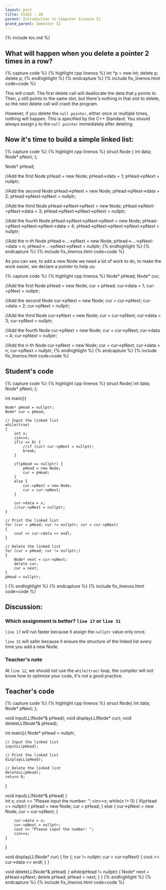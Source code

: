 ```yaml
---
layout: post
title: CS162 - 2B
parent: Introduction to Computer Science II
grand_parent: Semester II
---
```


{% include toc.md %}

## What will happen when you delete a pointer 2 times in a row?

{% capture code %}
{% highlight cpp linenos %}
int *p = new int;
delete p;
delete p;
{% endhighlight %}
{% endcapture %}
{% include fix_linenos.html code=code %}

This will crash. The first delete call will deallocate the data that ``p`` points to. Then, ``p`` still points to the same slot, but there's nothing in that slot to delete, so the next delete call will crash the program.

However, if you delete the ``null pointer``, either once or multiple times, nothing will happen. This is specified by the C++ Standard. You should always assign ``p`` to the ``null pointer`` immediately after deleting.

## Now it's time to build a simple linked list:

{% capture code %}
{% highlight cpp linenos %}
struct Node
{
    int data;
    Node* pNext;
};

Node* pHead;

//Add the first Node
pHead = new Node;
pHead->data = 1;
pHead->pNext = nullptr;

//Add the second Node
pHead->pNext = new Node;
pHead->pNext->data = 2;
pHead->pNext->pNext = nullptr;

//Add the third Node
pHead->pNext->pNext = new Node;
pHead->pNext->pNext->data = 3;
pHead->pNext->pNext->pNext = nullptr;

//Add the fourth Node
pHead->pNext->pNext->pNext = new Node;
pHead->pNext->pNext->pNext->data = 4;
pHead->pNext->pNext->pNext->pNext = nullptr;

//Add the n-th Node
pHead->...->pNext = new Node;
pHead->...->pNext->data = n;
pHead->...->pNext->pNext = nullptr;
{% endhighlight %}
{% endcapture %}
{% include fix_linenos.html code=code %}

As you can see, to add a new Node we need a lot of work to do, to make the work easier, we declare a pointer to help us:

{% capture code %}
{% highlight cpp linenos %}
Node* pHead;
Node* cur;

//Add the first Node
pHead = new Node;
cur = pHead;
cur->data = 1;
cur->pNext = nullptr;

//Add the second Node
cur->pNext = new Node;
cur = cur->pNext;
cur->data = 2;
cur->pNext = nullptr;

//Add the third Node
cur->pNext = new Node;
cur = cur->pNext;
cur->data = 3;
cur->pNext = nullptr;

//Add the fourth Node
cur->pNext = new Node;
cur = cur->pNext;
cur->data = 4;
cur->pNext = nullptr;

//Add the n-th Node
cur->pNext = new Node;
cur = cur->pNext;
cur->data = n;
cur->pNext = nullptr;
{% endhighlight %}
{% endcapture %}
{% include fix_linenos.html code=code %}

## Student's code


{% capture code %}
{% highlight cpp linenos %}
struct Node{
    int data;
    Node* pNext;
};

int main(){

    Node* pHead = nullptr;
    Node* cur = pHead;
    
    // Input the linked list
    while(true)
    {
        int x;
        cin>>x;
        if(x == 0) {
            //if (cur) cur->pNext = nullptr; 
            break;
        }
        
        if(pHead == nullptr) {
            pHead = new Node;
            cur = pHead;
        }
        else {
            cur->pNext = new Node;
            cur = cur->pNext;
        }
        
        cur->data = x;
        //cur->pNext = nullptr;
    }
    
    // Print the linked list
    for (cur = pHead; cur != nullptr; cur = cur->pNext)
    {
        cout << cur->data << endl;
    }
    
    // Delete the linked list
    for (cur = pHead; cur != nullptr;)
    {
        Node* next = cur->pNext;
        delete cur;
        cur = next;
    }
    pHead = nullptr;
}
{% endhighlight %}
{% endcapture %}
{% include fix_linenos.html code=code %}

## Discussion:

### Which assignment is better? ``line 17`` or ``line 31``

``line 17`` will run faster because it assign the ``nullptr`` value only once.

``line 31`` will safer because it ensure the structure of the linked list every time you add a new Node.

### Teacher's note

At ``line 12``, we should not use the ``while(true)`` loop, the compiler will not know how to optimize your code, it's not a good practice.

## Teacher's code

{% capture code %}
{% highlight cpp linenos %}
struct Node{
    int data;
    Node* pNext;
};

void inputLL(Node*& pHead);
void displayLL(Node* cur);
void deleteLL(Node*& pHead);

int main(){
    Node* pHead = nullptr;
    
    // Input the linked list
    inputLL(pHead);
    
    // Print the linked list
    displayLL(pHead);
    
    // Delete the linked list
    deleteLL(pHead);
    return 0;
}

void inputLL(Node*& pHead) 
{    
    int x;
    cout << "Please input the number: ";
    cin>>x;
    while(x != 0)
    {
        if(pHead == nullptr) {
            pHead = new Node;
            cur = pHead;
        }
        else {
            cur->pNext = new Node;
            cur = cur->pNext;
        }
        
        cur->data = x;
        cur->pNext = nullptr;
        cout << "Please input the number: ";
        cin>>x;
    }
}

void displayLL(Node* cur)
{
    for (; cur != nullptr; cur = cur->pNext)
    {
        cout << cur->data << endl;
    }
}

void deleteLL(Node*& pHead)
{
    while(pHead != nullptr)
    {
        Node* next = pHead->pNext;
        delete pHead;
        pHead = next;
    }
}
{% endhighlight %}
{% endcapture %}
{% include fix_linenos.html code=code %}